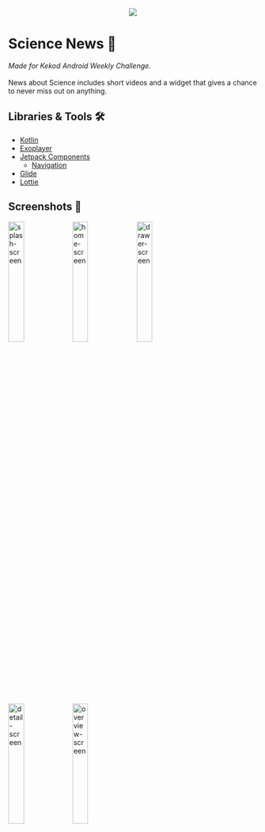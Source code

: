 <div align="center"><img src="https://user-images.githubusercontent.com/61796073/144723776-8c9b5693-e0d4-4169-98a7-aaceb327398c.png"></div>

# Science News 📰
<i>Made for Kekod Android Weekly Challenge.</i>
<br><br>
News about Science includes short videos and a widget that gives a chance to never miss out on anything.

## Libraries & Tools 🛠️
- [Kotlin](https://kotlinlang.org/docs/home.html)
- [Exoplayer](https://github.com/google/ExoPlayer) 
- [Jetpack Components](https://developer.android.com/jetpack)
  - [Navigation](https://developer.android.com/guide/navigation/navigation-getting-started)
- [Glide](https://github.com/bumptech/glide)
- [Lottie](http://airbnb.io/lottie/#/android)

## Screenshots 📱
<div>
<img width="25%" alt="splash-screen" src="https://user-images.githubusercontent.com/61796073/144723316-8ae656b1-341f-42d4-950e-e6bb8f069ca2.jpg" />
<img width="25%" alt="home-screen" src="https://user-images.githubusercontent.com/61796073/144723320-4e67e527-1e94-4ac6-bdca-87c3eacf664c.jpg" />
<img width="25%" alt="drawer-screen" src="https://user-images.githubusercontent.com/61796073/144723323-f41fcf34-c8e7-43af-bdf4-a25a6631cddc.jpg" />
<img width="25%" alt="detail-screen" src="https://user-images.githubusercontent.com/61796073/144723327-970a7994-9d7a-4887-b40d-1a1d5de4e896.jpg" />
<img width="25%" alt="overview-screen" src="https://user-images.githubusercontent.com/61796073/144723332-af644fcd-4331-4b69-bd9f-10dc9b42905f.jpg" />
</div>
